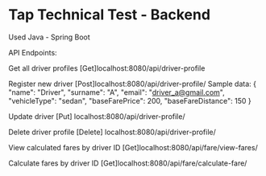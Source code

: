 # Tap Technical Test - Backend 
Used Java - Spring Boot

API Endpoints:

Get all driver profiles
[Get]localhost:8080/api/driver-profile

Register new driver
[Post]localhost:8080/api/driver-profile/
Sample data:
{
    "name": "Driver",
    "surname": "A",
    "email": "driver_a@gmail.com",
    "vehicleType": "sedan",
    "baseFarePrice": 200,
    "baseFareDistance": 150
}

Update driver
[Put] localhost:8080/api/driver-profile/<driver ID>


Delete driver profile
[Delete] localhost:8080/api/driver-profile/<driver ID>


View calculated fares by driver ID
[Get]localhost:8080/api/fare/view-fares/<driver ID>

Calculate fares by driver ID
[Get]localhost:8080/api/fare/calculate-fare/<driver ID>


